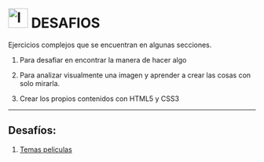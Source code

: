# <img width="40" height="40" src="https://img.icons8.com/emoji/48/laptop-emoji.png" alt="laptop"/> DESAFIOS

Ejercicios complejos que se encuentran en algunas secciones.

1. Para desafiar en encontrar la manera de hacer algo

2. Para analizar visualmente una imagen y aprender a crear las cosas con solo mirarla.

3. Crear los propios contenidos con HTML5 y CSS3

---

## Desafíos:

1. [Temas peliculas](https://github.com/eugenia1984/desarrollo-front-end-html-css-javascript/tree/main/01-desarrollo-front-end/curso/ejercicios/desafios/temas-peliculas)
